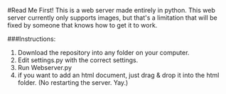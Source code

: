 #Read Me First!
This is a web server made entirely in python.
This web server currently only supports images,
but that's a limitation that will be fixed by
someone that knows how to get it to work.

###Instructions:
1. Download the repository into any folder on your computer.
2. Edit settings.py with the correct settings.
3. Run Webserver.py
4. if you want to add an html document, just drag & drop it into the html folder. (No restarting the server. Yay.)
